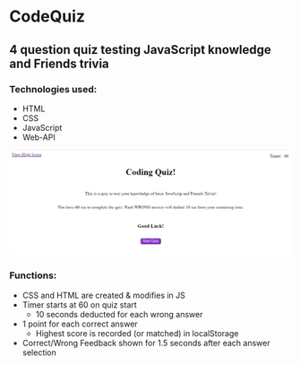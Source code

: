 # CodeQuiz

## 4 question quiz testing JavaScript knowledge and Friends trivia

### Technologies used:
* HTML
* CSS
* JavaScript
* Web-API

![Screenshot of Quiz](./assets/Images/CodeQuizScreenshot.png)

### Functions:
* CSS and HTML are created & modifies in JS
* Timer starts at 60 on quiz start
    * 10 seconds deducted for each wrong answer
* 1 point for each correct answer
    * Highest score is recorded (or matched) in localStorage
* Correct/Wrong Feedback shown for 1.5 seconds after each answer selection